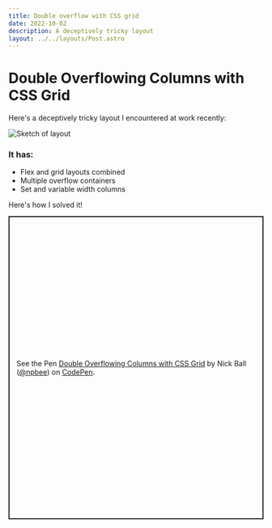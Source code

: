```yaml
---
title: Double overflow with CSS grid
date: 2022-10-02
description: A deceptively tricky layout
layout: ../../layouts/Post.astro
---
```


# Double Overflowing Columns with CSS Grid

Here's a deceptively tricky layout I encountered at work recently:

<div class="not-prose full-width flex justify-center">
<img alt="Sketch of layout" src="/posts/css-grid-double-overflow-sketch.svg" />
</div>

<h3>It has:</h3>

- Flex and grid layouts combined
- Multiple overflow containers
- Set and variable width columns

Here's how I solved it!

<div class="not-prose full-width w-75">
<p class="codepen" data-height="700" data-default-tab="css,result" data-slug-hash="ExLLRaQ" data-user="npbee" style="height: 600px; box-sizing: border-box; display: flex; align-items: center; justify-content: center; border: 2px solid; margin: 1em 0; padding: 1em;">
  <span>See the Pen <a href="https://codepen.io/npbee/pen/ExLLRaQ">
  Double Overflowing Columns with CSS Grid</a> by Nick Ball (<a href="https://codepen.io/npbee">@npbee</a>)
  on <a href="https://codepen.io">CodePen</a>.</span>
</p>
<script async src="https://cpwebassets.codepen.io/assets/embed/ei.js"></script>
</div>
